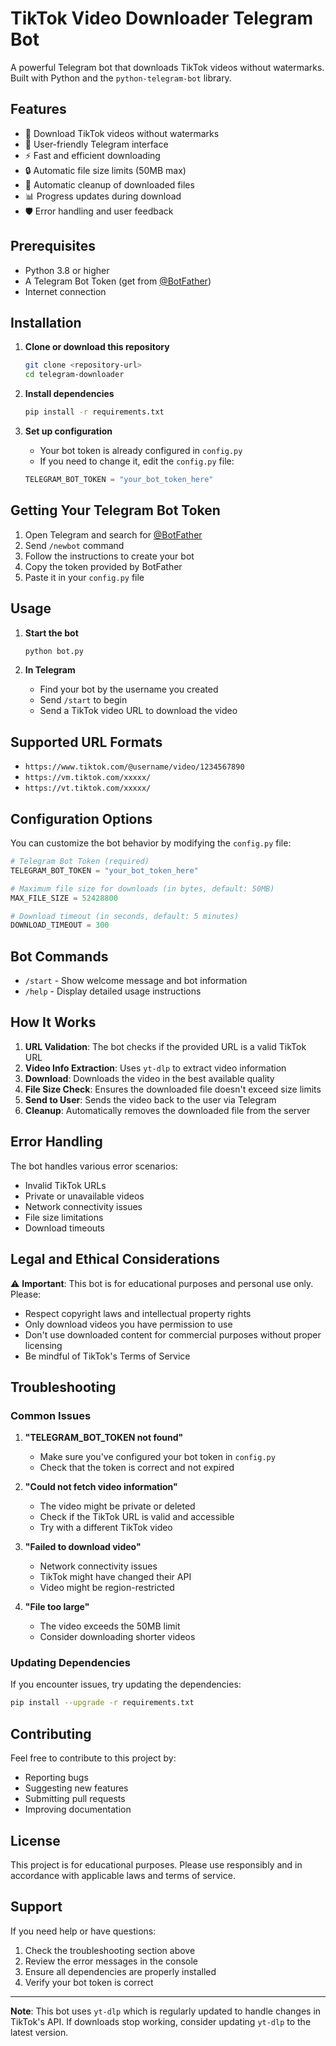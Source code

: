 # TikTok Video Downloader Telegram Bot

A powerful Telegram bot that downloads TikTok videos without watermarks. Built with Python and the `python-telegram-bot` library.

## Features

- 🎵 Download TikTok videos without watermarks
- 📱 User-friendly Telegram interface
- ⚡ Fast and efficient downloading
- 🔒 Automatic file size limits (50MB max)
- 🧹 Automatic cleanup of downloaded files
- 📊 Progress updates during download
- 🛡️ Error handling and user feedback

## Prerequisites

- Python 3.8 or higher
- A Telegram Bot Token (get from [@BotFather](https://t.me/BotFather))
- Internet connection

## Installation

1. **Clone or download this repository**
   ```bash
   git clone <repository-url>
   cd telegram-downloader
   ```

2. **Install dependencies**
   ```bash
   pip install -r requirements.txt
   ```

3. **Set up configuration**
   - Your bot token is already configured in `config.py`
   - If you need to change it, edit the `config.py` file:
   ```python
   TELEGRAM_BOT_TOKEN = "your_bot_token_here"
   ```

## Getting Your Telegram Bot Token

1. Open Telegram and search for [@BotFather](https://t.me/BotFather)
2. Send `/newbot` command
3. Follow the instructions to create your bot
4. Copy the token provided by BotFather
5. Paste it in your `config.py` file

## Usage

1. **Start the bot**
   ```bash
   python bot.py
   ```

2. **In Telegram**
   - Find your bot by the username you created
   - Send `/start` to begin
   - Send a TikTok video URL to download the video

## Supported URL Formats

- `https://www.tiktok.com/@username/video/1234567890`
- `https://vm.tiktok.com/xxxxx/`
- `https://vt.tiktok.com/xxxxx/`

## Configuration Options

You can customize the bot behavior by modifying the `config.py` file:

```python
# Telegram Bot Token (required)
TELEGRAM_BOT_TOKEN = "your_bot_token_here"

# Maximum file size for downloads (in bytes, default: 50MB)
MAX_FILE_SIZE = 52428800

# Download timeout (in seconds, default: 5 minutes)
DOWNLOAD_TIMEOUT = 300
```

## Bot Commands

- `/start` - Show welcome message and bot information
- `/help` - Display detailed usage instructions

## How It Works

1. **URL Validation**: The bot checks if the provided URL is a valid TikTok URL
2. **Video Info Extraction**: Uses `yt-dlp` to extract video information
3. **Download**: Downloads the video in the best available quality
4. **File Size Check**: Ensures the downloaded file doesn't exceed size limits
5. **Send to User**: Sends the video back to the user via Telegram
6. **Cleanup**: Automatically removes the downloaded file from the server

## Error Handling

The bot handles various error scenarios:
- Invalid TikTok URLs
- Private or unavailable videos
- Network connectivity issues
- File size limitations
- Download timeouts

## Legal and Ethical Considerations

⚠️ **Important**: This bot is for educational purposes and personal use only. Please:

- Respect copyright laws and intellectual property rights
- Only download videos you have permission to use
- Don't use downloaded content for commercial purposes without proper licensing
- Be mindful of TikTok's Terms of Service

## Troubleshooting

### Common Issues

1. **"TELEGRAM_BOT_TOKEN not found"**
   - Make sure you've configured your bot token in `config.py`
   - Check that the token is correct and not expired

2. **"Could not fetch video information"**
   - The video might be private or deleted
   - Check if the TikTok URL is valid and accessible
   - Try with a different TikTok video

3. **"Failed to download video"**
   - Network connectivity issues
   - TikTok might have changed their API
   - Video might be region-restricted

4. **"File too large"**
   - The video exceeds the 50MB limit
   - Consider downloading shorter videos

### Updating Dependencies

If you encounter issues, try updating the dependencies:
```bash
pip install --upgrade -r requirements.txt
```

## Contributing

Feel free to contribute to this project by:
- Reporting bugs
- Suggesting new features
- Submitting pull requests
- Improving documentation

## License

This project is for educational purposes. Please use responsibly and in accordance with applicable laws and terms of service.

## Support

If you need help or have questions:
1. Check the troubleshooting section above
2. Review the error messages in the console
3. Ensure all dependencies are properly installed
4. Verify your bot token is correct

---

**Note**: This bot uses `yt-dlp` which is regularly updated to handle changes in TikTok's API. If downloads stop working, consider updating `yt-dlp` to the latest version. 